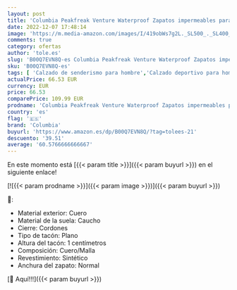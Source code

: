 ```yaml
---
layout: post
title: 'Columbia Peakfreak Venture Waterproof Zapatos impermeables para Hombre  Negro  Black  Vintage Red   40 EU'
date: 2022-12-07 17:48:14
image: 'https://m.media-amazon.com/images/I/419obWs7g2L._SL500_._SL400_.jpg'
comments: true
category: ofertas
author: 'tole.es'
slug: 'B00Q7EVN8Q-es Columbia Peakfreak Venture Waterproof Zapatos impermeables...'
sku: 'B00Q7EVN8Q-es'
tags: [ 'Calzado de senderismo para hombre','Calzado deportivo para hombre','Moda','Moda Hombre','Zapatillas de senderismo para hombre','Zapatillas y calzado deportivo para hombre','Zapatos para hombre','columbia','zapatos','🇪🇸', ]
actualPrice: 66.53 EUR
currency: EUR
price: 66.53
comparePrice: 109.99 EUR
prodname: 'Columbia Peakfreak Venture Waterproof Zapatos impermeables para Hombre  Negro  Black  Vintage Red   40 EU'
country: 'es'
flag: '🇪🇸'
brand: 'Columbia'
buyurl: 'https://www.amazon.es/dp/B00Q7EVN8Q/?tag=tolees-21'
descuento: '39.51'
average: '60.5766666666667'
---
```


En este momento está [{{< param title >}}]({{< param buyurl >}}) en el siguiente enlace!

[![{{< param prodname >}}]({{< param image >}})]({{< param buyurl >}})

🔎:

- Material exterior: Cuero
- Material de la suela: Caucho
- Cierre: Cordones
- Tipo de tacón: Plano
- Altura del tacón: 1 centímetros
- Composición: Cuero/Malla
- Revestimiento: Sintético
- Anchura del zapato: Normal

[🛒 Aquí!!!]({{< param buyurl >}})
